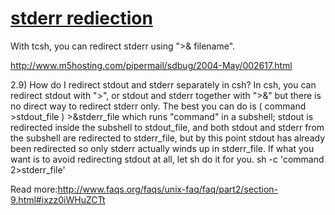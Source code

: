 # [stderr rediection](http://www.m5hosting.com/pipermail/sdbug/2004-May/002617.html)

With tcsh, you can redirect stderr using ">& filename".

<http://www.m5hosting.com/pipermail/sdbug/2004-May/002617.html>

2.9) How do I redirect stdout and stderr separately in csh? In csh, you can redirect stdout with ">", or stdout and stderr together with ">&" but there is no direct way to redirect stderr only. The best you can do is ( command >stdout_file ) >&stderr_file which runs "command" in a subshell; stdout is redirected inside the subshell to stdout_file, and both stdout and stderr from the subshell are redirected to stderr_file, but by this point stdout has already been redirected so only stderr actually winds up in stderr_file. If what you want is to avoid redirecting stdout at all, let sh do it for you. sh -c 'command 2>stderr_file'

Read more:<http://www.faqs.org/faqs/unix-faq/faq/part2/section-9.html#ixzz0iWHuZCTt>
